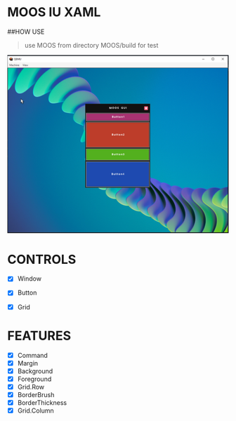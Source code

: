 # MOOS IU XAML

##HOW USE
>use MOOS from directory MOOS/build for test

![Main](images/screen1.png)

# CONTROLS
- [x] Window
- [x] Button
- [x] Grid


# FEATURES
- [x] Command
- [x] Margin
- [x] Background
- [x] Foreground
- [x] Grid.Row
- [x] BorderBrush
- [x] BorderThickness
- [x] Grid.Column
